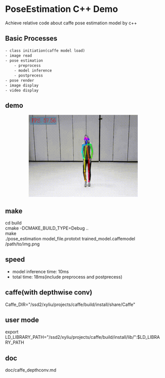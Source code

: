 # PoseEstimation C++ Demo 
Achieve relative code about caffe pose estimation model by c++ 

## Basic Processes 
    - class initiation(caffe model load)
    - image read 
    - pose estimation 
        - preprocess 
        - model inference 
        - postprecess 
    - pose render  
    - image display 
    - video display

## demo 
 <p align="center"><img src="src/output.gif" width="70%" alt="" /></p>


## make 
cd build  
cmake -DCMAKE_BUILD_TYPE=Debug  ..    
make  
./pose_estimation model_file.prototxt trained_model.caffemodel /path/to/img.png   


## speed 
- model inference time: 10ms 
- total time: 18ms(include preprocess and postprecess)


## caffe(with depthwise conv)
Caffe_DIR="/ssd2/xyliu/projects/caffe/build/install/share/Caffe"

## user mode 
export LD_LIBRARY_PATH="/ssd2/xyliu/projects/caffe/build/install/lib/":$LD_LIBRARY_PATH 

## doc 
doc/caffe_depthconv.md
